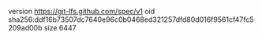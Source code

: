 version https://git-lfs.github.com/spec/v1
oid sha256:ddf16b73507dc7640e96c0b0468ed321257dfd80d016f9561cf47fc5209ad00b
size 6447
